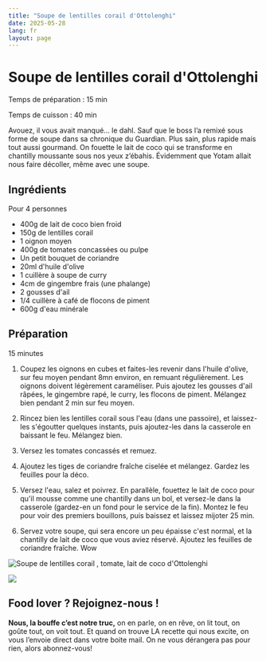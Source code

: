 ```yaml
---
title: "Soupe de lentilles corail d'Ottolenghi"
date: 2025-05-28
lang: fr
layout: page
---
```

# Soupe de lentilles corail d'Ottolenghi

Temps de préparation : 15 min

Temps de cuisson : 40 min

Avouez, il vous avait manqué… le dahl. Sauf que le boss l’a remixé sous forme de soupe dans sa chronique du Guardian. Plus sain, plus rapide mais tout aussi gourmand. On fouette le lait de coco qui se transforme en chantilly moussante sous nos yeux z’ébahis. Évidemment que Yotam allait nous faire décoller, même avec une soupe.

## Ingrédients

Pour 4 personnes

-   400g de lait de coco bien froid
-   150g de lentilles corail
-   1 oignon moyen
-   400g de tomates concassées ou pulpe
-   Un petit bouquet de coriandre
-   20ml d'huile d'olive
-   1 cuillère à soupe de curry
-   4cm de gingembre frais (une phalange)
-   2 gousses d'ail
-   1/4 cuillère à café de flocons de piment
-   600g d'eau minérale

## Préparation

15 minutes

1.  Coupez les oignons en cubes et faites-les revenir dans l'huile d'olive, sur feu moyen pendant 8mn environ, en remuant régulièrement. Les oignons doivent légèrement caraméliser. Puis ajoutez les gousses d'ail râpées, le gingembre rapé, le curry, les flocons de piment. Mélangez bien pendant 2 min sur feu moyen.
2.  Rincez bien les lentilles corail sous l'eau (dans une passoire), et laissez-les s'égoutter quelques instants, puis ajoutez-les dans la casserole en baissant le feu. Mélangez bien.
3.  Versez les tomates concassés et remuez.
4.  Ajoutez les tiges de coriandre fraîche ciselée et mélangez. Gardez les feuilles pour la déco.
    
5.  Versez l'eau, salez et poivrez. En parallèle, fouettez le lait de coco pour qu'il mousse comme une chantilly dans un bol, et versez-le dans la casserole (gardez-en un fond pour le service de la fin). Montez le feu pour voir des premiers bouillons, puis baissez et laissez mijoter 25 min. 
    
6.  Servez votre soupe, qui sera encore un peu épaisse c'est normal, et la chantilly de lait de coco que vous aviez réservé. Ajoutez les feuilles de coriandre fraîche. Wow

![Soupe de lentilles corail , tomate, lait de coco d'Ottolenghi](https://recettes.belly-media.com/wp-content/uploads/2023/11/curried-lentil-tomato-and-coconut-soup-recipe-BA-121217.jpg.webp)

![](https://recettes.belly-media.com/wp-content/uploads/2022/09/belly-nl-cta.jpg)

## Food lover ? Rejoignez-nous !

**Nous, la bouffe c’est notre truc,** on en parle, on en rêve, on lit tout, on goûte tout, on voit tout. Et quand on trouve LA recette qui nous excite, on vous l’envoie direct dans votre boite mail. On ne vous dérangera pas pour rien, alors abonnez-vous!